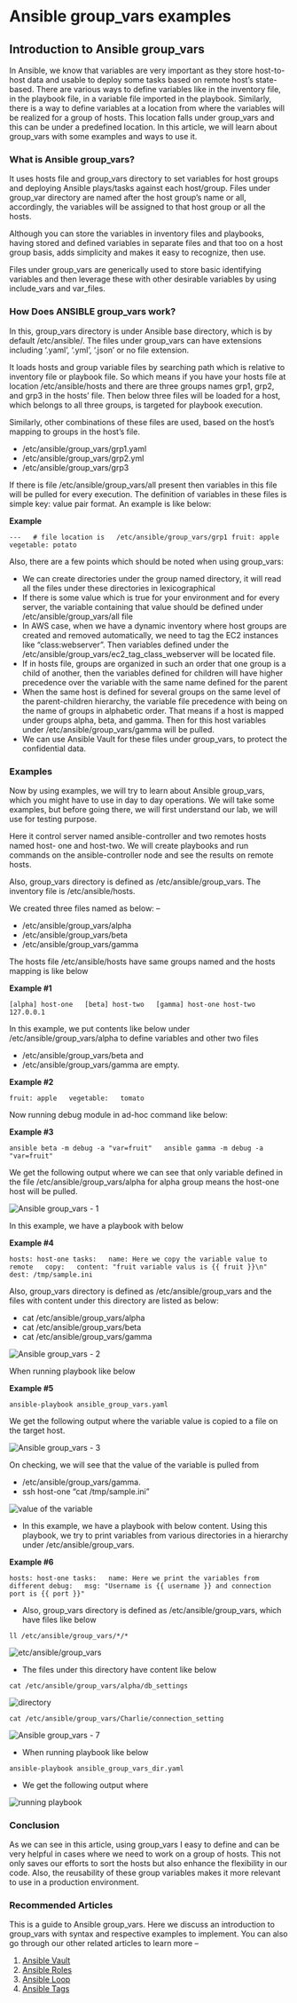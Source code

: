 
# Ansible group_vars examples

## Introduction to Ansible group_vars

In Ansible, we know that variables are very important as they store host-to-host data and usable to deploy some tasks based on remote host’s state-based. There are various ways to define variables like in the inventory file, in the playbook file, in a variable file imported in the playbook. Similarly, there is a way to define variables at a location from where the variables will be realized for a group of hosts. This location falls under group_vars and this can be under a predefined location. In this article, we will learn about group_vars with some examples and ways to use it.

### What is Ansible group_vars?

It uses hosts file and group_vars directory to set variables for host groups and deploying Ansible plays/tasks against each host/group. Files under group_var directory are named after the host group’s name or all, accordingly, the variables will be assigned to that host group or all the hosts.

Although you can store the variables in inventory files and playbooks, having stored and defined variables in separate files and that too on a host group basis, adds simplicity and makes it easy to recognize, then use.

Files under group_vars are generically used to store basic identifying variables and then leverage these with other desirable variables by using include_vars and var_files.

### How Does ANSIBLE group_vars work?

In this, group_vars directory is under Ansible base directory, which is by default /etc/ansible/. The files under group_vars can have extensions including ‘.yaml’, ‘.yml’, ‘.json’ or no file extension.

It loads hosts and group variable files by searching path which is relative to inventory file or playbook file. So which means if you have your hosts file at location /etc/ansible/hosts and there are three groups names grp1, grp2, and grp3 in the hosts’ file. Then below three files will be loaded for a host, which belongs to all three groups, is targeted for playbook execution.

Similarly, other combinations of these files are used, based on the host’s mapping to groups in the host’s file.

-   /etc/ansible/group_vars/grp1.yaml
-   /etc/ansible/group_vars/grp2.yml
-   /etc/ansible/group_vars/grp3

If there is file /etc/ansible/group_vars/all present then variables in this file will be pulled for every execution. The definition of variables in these files is simple key: value pair format. An example is like below:

**Example**

`---   # file location is   /etc/ansible/group_vars/grp1 fruit: apple   vegetable: potato`

Also, there are a few points which should be noted when using group_vars:

-   We can create directories under the group named directory, it will read all the files under these directories in lexicographical
-   If there is some value which is true for your environment and for every server, the variable containing that value should be defined under /etc/ansible/group_vars/all file
-   In AWS case, when we have a dynamic inventory where host groups are created and removed automatically, we need to tag the EC2 instances like “class:webserver”. Then variables defined under the /etc/ansible/group_vars/ec2_tag_class_webserver will be located file.
-   If in hosts file, groups are organized in such an order that one group is a child of another, then the variables defined for children will have higher precedence over the variable with the same name defined for the parent
-   When the same host is defined for several groups on the same level of the parent-children hierarchy, the variable file precedence with being on the name of groups in alphabetic order. That means if a host is mapped under groups alpha, beta, and gamma. Then for this host variables under /etc/ansible/group_vars/gamma will be pulled.
-   We can use Ansible Vault for these files under group_vars, to protect the confidential data.

### Examples

Now by using examples, we will try to learn about Ansible group_vars, which you might have to use in day to day operations. We will take some examples, but before going there, we will first understand our lab, we will use for testing purpose.

Here it control server named ansible-controller and two remotes hosts named host- one and host-two. We will create playbooks and run commands on the ansible-controller node and see the results on remote hosts.

Also, group_vars directory is defined as /etc/ansible/group_vars. The inventory file is /etc/ansible/hosts.

We created three files named as below: –

-   /etc/ansible/group_vars/alpha
-   /etc/ansible/group_vars/beta
-   /etc/ansible/group_vars/gamma

The hosts file /etc/ansible/hosts have same groups named and the hosts mapping is like below

**Example #1**

`[alpha] host-one   [beta] host-two   [gamma] host-one host-two 127.0.0.1`

In this example, we put contents like below under /etc/ansible/group_vars/alpha to define variables and other two files

-   /etc/ansible/group_vars/beta     and
-   /etc/ansible/group_vars/gamma are empty.

**Example #2**

`fruit: apple   vegetable:   tomato`

Now running debug module in ad-hoc command like below:

**Example #3**

`ansible beta -m debug -a "var=fruit"   ansible gamma -m debug -a "var=fruit"`

We get the following output where we can see that only variable defined in the file /etc/ansible/group_vars/alpha for alpha group means the host-one host will be pulled.

![Ansible group_vars - 1](img/Ansible-group_vars-1.png)

In this example, we have a playbook with below

**Example #4**

`hosts: host-one tasks:   name: Here we copy the variable value to remote   copy:   content: "fruit variable valus is {{ fruit }}\n" dest: /tmp/sample.ini`

Also, group_vars directory is defined as /etc/ansible/group_vars and the files with content under this directory are listed as below:

-   cat /etc/ansible/group_vars/alpha
-   cat /etc/ansible/group_vars/beta
-   cat /etc/ansible/group_vars/gamma

![Ansible group_vars - 2](img/Ansible-group_vars-2.png)

When running playbook like below

**Example #5**

`ansible-playbook ansible_group_vars.yaml`

We get the following output where the variable value is copied to a file on the target host.

![Ansible group_vars - 3](img/Ansible-group_vars-3.png)

On checking, we will see that the value of the variable is pulled from

-   /etc/ansible/group_vars/gamma.
-   ssh host-one “cat /tmp/sample.ini”

![value of the variable](img/Ansible-group_vars-4.png)

-   In this example, we have a playbook with below content. Using this playbook, we try to print variables from various directories in a hierarchy under /etc/ansible/group_vars.

**Example #6**

`hosts: host-one tasks:   name: Here we print the variables from different debug:   msg: "Username is {{ username }} and connection port is {{ port }}"`

-   Also, group_vars directory is defined as /etc/ansible/group_vars, which have files like below

`ll /etc/ansible/group_vars/*/*`

![etc/ansible/group_vars](img/Ansible-group_vars-5.png)

-   The files under this directory have content like below

`cat /etc/ansible/group_vars/alpha/db_settings`

![directory](img/Ansible-group_vars-6.png)

`cat /etc/ansible/group_vars/Charlie/connection_setting`

![Ansible group_vars - 7](img/Ansible-group_vars-7.png)

-   When running playbook like below

`ansible-playbook ansible_group_vars_dir.yaml`

-   We get the following output where

![running playbook](img/Ansible-group_vars-8.png)

### Conclusion

As we can see in this article, using group_vars I easy to define and can be very helpful in cases where we need to work on a group of hosts. This not only saves our efforts to sort the hosts but also enhance the flexibility in our code. Also, the reusability of these group variables makes it more relevant to use in a production environment.

### Recommended Articles

This is a guide to Ansible group_vars. Here we discuss an introduction to group_vars with syntax and respective examples to implement. You can also go through our other related articles to learn more –

1.  [Ansible Vault](https://www.educba.com/ansible-vault/)
2.  [Ansible Roles](https://www.educba.com/ansible-roles/)
3.  [Ansible Loop](https://www.educba.com/ansible-loop/)
4.  [Ansible Tags](https://www.educba.com/ansible-tags/)